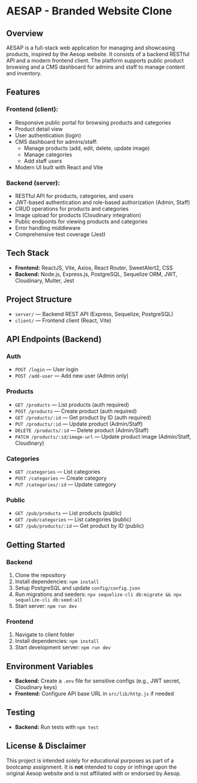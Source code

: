 # AESAP - Branded Website Clone

## Overview

AESAP is a full-stack web application for managing and showcasing products, inspired by the Aesop website. It consists of a backend RESTful API and a modern frontend client. The platform supports public product browsing and a CMS dashboard for admins and staff to manage content and inventory.

## Features

### Frontend (client):

- Responsive public portal for browsing products and categories
- Product detail view
- User authentication (login)
- CMS dashboard for admins/staff:
  - Manage products (add, edit, delete, update image)
  - Manage categories
  - Add staff users
- Modern UI built with React and Vite

### Backend (server):

- RESTful API for products, categories, and users
- JWT-based authentication and role-based authorization (Admin, Staff)
- CRUD operations for products and categories
- Image upload for products (Cloudinary integration)
- Public endpoints for viewing products and categories
- Error handling middleware
- Comprehensive test coverage (Jest)

## Tech Stack

- **Frontend:** ReactJS, Vite, Axios, React Router, SweetAlert2, CSS
- **Backend:** Node.js, Express.js, PostgreSQL, Sequelize ORM, JWT, Cloudinary, Multer, Jest

## Project Structure

- `server/` — Backend REST API (Express, Sequelize, PostgreSQL)
- `client/` — Frontend client (React, Vite)

## API Endpoints (Backend)

### Auth

- `POST /login` — User login
- `POST /add-user` — Add new user (Admin only)

### Products

- `GET /products` — List products (auth required)
- `POST /products` — Create product (auth required)
- `GET /products/:id` — Get product by ID (auth required)
- `PUT /products/:id` — Update product (Admin/Staff)
- `DELETE /products/:id` — Delete product (Admin/Staff)
- `PATCH /products/:id/image-url` — Update product image (Admin/Staff, Cloudinary)

### Categories

- `GET /categories` — List categories
- `POST /categories` — Create category
- `PUT /categories/:id` — Update category

### Public

- `GET /pub/products` — List products (public)
- `GET /pub/categories` — List categories (public)
- `GET /pub/products/:id` — Get product by ID (public)

## Getting Started

### Backend

1. Clone the repository
2. Install dependencies: `npm install`
3. Setup PostgreSQL and update `config/config.json`
4. Run migrations and seeders: `npx sequelize-cli db:migrate && npx sequelize-cli db:seed:all`
5. Start server: `npm run dev`

### Frontend

1. Navigate to client folder
2. Install dependencies: `npm install`
3. Start development server: `npm run dev`

## Environment Variables

- **Backend:** Create a `.env` file for sensitive configs (e.g., JWT secret, Cloudinary keys)
- **Frontend:** Configure API base URL in `src/lib/http.js` if needed

## Testing

- **Backend:** Run tests with `npm test`

## License & Disclaimer

This project is intended solely for educational purposes as part of a bootcamp assignment. It is **not** intended to copy or infringe upon the original Aesop website and is not affiliated with or endorsed by Aesop.
